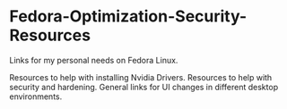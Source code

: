 # Fedora-Optimization-Security-Resources
Links for my personal needs on Fedora Linux.

Resources to help with installing Nvidia Drivers.
Resources to help with security and hardening.
General links for UI changes in different desktop environments.
